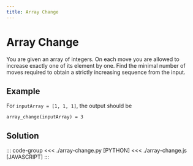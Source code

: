 ```yaml
---
title: Array Change
---
```


# Array Change

You are given an array of integers. On each move you are allowed to increase exactly one of its element by one. Find the minimal number of moves required to obtain a strictly increasing sequence from the input.

## Example

For `inputArray = [1, 1, 1]`, the output should be

```:no-line-numbers
array_change(inputArray) = 3
```

## Solution

::: code-group
<<< ./array-change.py [PYTHON]
<<< ./array-change.js [JAVASCRIPT]
:::
